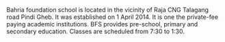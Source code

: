 Bahria foundation school is located in the vicinity of Raja CNG Talagang road Pindi Gheb. It was established on 1 April 2014. It is one the private-fee paying academic institutions. BFS provides pre-school, primary and secondary education. Classes are scheduled from 7:30 to 1:30.
